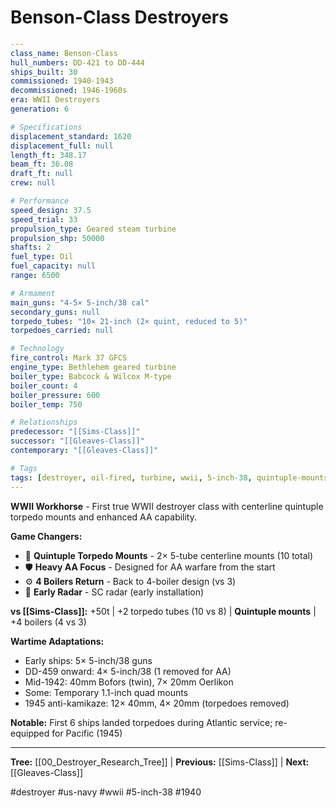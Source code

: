 # Benson-Class Destroyers

```yaml
---
class_name: Benson-Class
hull_numbers: DD-421 to DD-444
ships_built: 30
commissioned: 1940-1943
decommissioned: 1946-1960s
era: WWII Destroyers
generation: 6

# Specifications
displacement_standard: 1620
displacement_full: null
length_ft: 348.17
beam_ft: 36.08
draft_ft: null
crew: null

# Performance
speed_design: 37.5
speed_trial: 33
propulsion_type: Geared steam turbine
propulsion_shp: 50000
shafts: 2
fuel_type: Oil
fuel_capacity: null
range: 6500

# Armament
main_guns: "4-5× 5-inch/38 cal"
secondary_guns: null
torpedo_tubes: "10× 21-inch (2× quint, reduced to 5)"
torpedoes_carried: null

# Technology
fire_control: Mark 37 GFCS
engine_type: Bethlehem geared turbine
boiler_type: Babcock & Wilcox M-type
boiler_count: 4
boiler_pressure: 600
boiler_temp: 750

# Relationships
predecessor: "[[Sims-Class]]"
successor: "[[Gleaves-Class]]"
contemporary: "[[Gleaves-Class]]"

# Tags
tags: [destroyer, oil-fired, turbine, wwii, 5-inch-38, quintuple-mounts]
---
```

**WWII Workhorse** - First true WWII destroyer class with centerline quintuple torpedo mounts and enhanced AA capability.

**Game Changers:**
- 🎯 **Quintuple Torpedo Mounts** - 2× 5-tube centerline mounts (10 total)
- 🛡️ **Heavy AA Focus** - Designed for AA warfare from the start
- ⚙️ **4 Boilers Return** - Back to 4-boiler design (vs 3)
- 📡 **Early Radar** - SC radar (early installation)

**vs [[Sims-Class]]:** +50t | +2 torpedo tubes (10 vs 8) | **Quintuple mounts** | +4 boilers (4 vs 3)

**Wartime Adaptations:**
- Early ships: 5× 5-inch/38 guns
- DD-459 onward: 4× 5-inch/38 (1 removed for AA)
- Mid-1942: 40mm Bofors (twin), 7× 20mm Oerlikon
- Some: Temporary 1.1-inch quad mounts
- 1945 anti-kamikaze: 12× 40mm, 4× 20mm (torpedoes removed)

**Notable:** First 6 ships landed torpedoes during Atlantic service; re-equipped for Pacific (1945)

---
**Tree:** [[00_Destroyer_Research_Tree]] | **Previous:** [[Sims-Class]] | **Next:** [[Gleaves-Class]]

#destroyer #us-navy #wwii #5-inch-38 #1940
